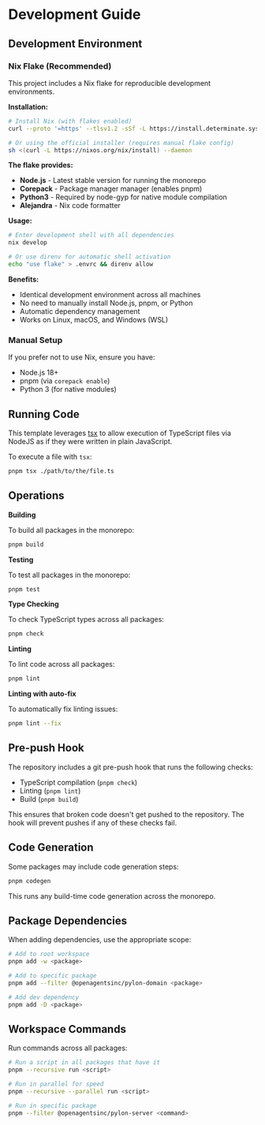 # Development Guide

## Development Environment

### Nix Flake (Recommended)

This project includes a Nix flake for reproducible development environments.

**Installation:**
```sh
# Install Nix (with flakes enabled)
curl --proto '=https' --tlsv1.2 -sSf -L https://install.determinate.systems/nix | sh -s -- install

# Or using the official installer (requires manual flake config)
sh <(curl -L https://nixos.org/nix/install) --daemon
```

**The flake provides:**

- **Node.js** - Latest stable version for running the monorepo
- **Corepack** - Package manager manager (enables pnpm)
- **Python3** - Required by node-gyp for native module compilation
- **Alejandra** - Nix code formatter

**Usage:**
```sh
# Enter development shell with all dependencies
nix develop

# Or use direnv for automatic shell activation
echo "use flake" > .envrc && direnv allow
```

**Benefits:**
- Identical development environment across all machines
- No need to manually install Node.js, pnpm, or Python
- Automatic dependency management
- Works on Linux, macOS, and Windows (WSL)

### Manual Setup

If you prefer not to use Nix, ensure you have:
- Node.js 18+
- pnpm (via `corepack enable`)
- Python 3 (for native modules)

## Running Code

This template leverages [tsx](https://tsx.is) to allow execution of TypeScript files via NodeJS as if they were written in plain JavaScript.

To execute a file with `tsx`:

```sh
pnpm tsx ./path/to/the/file.ts
```

## Operations

**Building**

To build all packages in the monorepo:

```sh
pnpm build
```

**Testing**

To test all packages in the monorepo:

```sh
pnpm test
```

**Type Checking**

To check TypeScript types across all packages:

```sh
pnpm check
```

**Linting**

To lint code across all packages:

```sh
pnpm lint
```

**Linting with auto-fix**

To automatically fix linting issues:

```sh
pnpm lint --fix
```

## Pre-push Hook

The repository includes a git pre-push hook that runs the following checks:
- TypeScript compilation (`pnpm check`)
- Linting (`pnpm lint`)
- Build (`pnpm build`)

This ensures that broken code doesn't get pushed to the repository. The hook will prevent pushes if any of these checks fail.

## Code Generation

Some packages may include code generation steps:

```sh
pnpm codegen
```

This runs any build-time code generation across the monorepo.

## Package Dependencies

When adding dependencies, use the appropriate scope:

```sh
# Add to root workspace
pnpm add -w <package>

# Add to specific package
pnpm add --filter @openagentsinc/pylon-domain <package>

# Add dev dependency
pnpm add -D <package>
```

## Workspace Commands

Run commands across all packages:

```sh
# Run a script in all packages that have it
pnpm --recursive run <script>

# Run in parallel for speed
pnpm --recursive --parallel run <script>

# Run in specific package
pnpm --filter @openagentsinc/pylon-server <command>
```